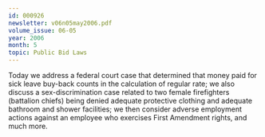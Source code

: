 ```yaml
---
id: 000926
newsletter: v06n05may2006.pdf
volume_issue: 06-05
year: 2006
month: 5
topic: Public Bid Laws
---
```


Today we address a federal court case that determined that money paid for sick leave buy-back counts in the calculation of regular rate; we also discuss a sex-discrimination case related to  two female firefighters (battalion chiefs) being denied adequate protective clothing and adequate bathroom and shower facilities; we then consider adverse employment actions against
an employee who exercises First Amendment rights, and much more.